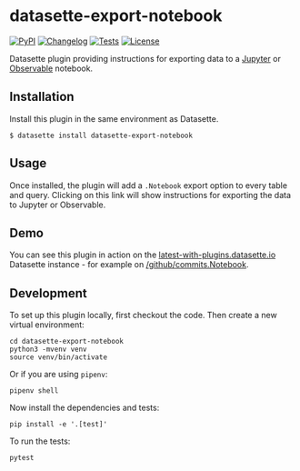 # datasette-export-notebook

[![PyPI](https://img.shields.io/pypi/v/datasette-export-notebook.svg)](https://pypi.org/project/datasette-export-notebook/)
[![Changelog](https://img.shields.io/github/v/release/simonw/datasette-export-notebook?include_prereleases&label=changelog)](https://github.com/simonw/datasette-export-notebook/releases)
[![Tests](https://github.com/simonw/datasette-export-notebook/workflows/Test/badge.svg)](https://github.com/simonw/datasette-export-notebook/actions?query=workflow%3ATest)
[![License](https://img.shields.io/badge/license-Apache%202.0-blue.svg)](https://github.com/simonw/datasette-export-notebook/blob/main/LICENSE)

Datasette plugin providing instructions for exporting data to a [Jupyter](https://jupyter.org/) or [Observable](https://observablehq.com/) notebook.

## Installation

Install this plugin in the same environment as Datasette.

    $ datasette install datasette-export-notebook

## Usage

Once installed, the plugin will add a `.Notebook` export option to every table and query. Clicking on this link will show instructions for exporting the data to Jupyter or Observable.

## Demo

You can see this plugin in action on the [latest-with-plugins.datasette.io](https://latest-with-plugins.datasette.io/) Datasette instance - for example on [/github/commits.Notebook](https://latest-with-plugins.datasette.io/github/commits.Notebook).

## Development

To set up this plugin locally, first checkout the code. Then create a new virtual environment:

    cd datasette-export-notebook
    python3 -mvenv venv
    source venv/bin/activate

Or if you are using `pipenv`:

    pipenv shell

Now install the dependencies and tests:

    pip install -e '.[test]'

To run the tests:

    pytest
